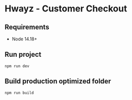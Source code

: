 # Hwayz - Customer Checkout

## Requirements
- Node 14.18+

## Run project
`npm run dev`

## Build production optimized folder
`npm run build`